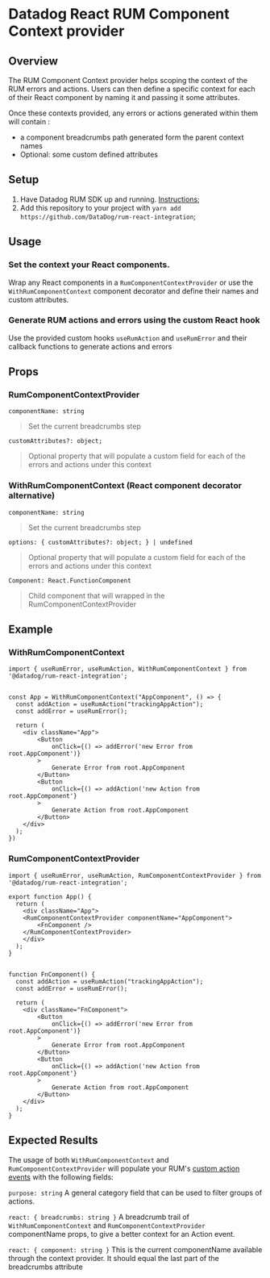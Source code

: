 # Datadog React RUM Component Context provider

## Overview

The RUM Component Context provider helps scoping the context of the RUM errors and actions.
Users can then define a specific context for each of their React component by naming it and passing it some attributes.

Once these contexts provided, any errors or actions generated within them will contain :
- a component breadcrumbs path generated form the parent context names
- Optional: some custom defined attributes

## Setup

1. Have Datadog RUM SDK up and running. [Instructions](https://github.com/DataDog/browser-sdk/blob/main/packages/rum/README.md);
2. Add this repository to your project with `yarn add https://github.com/DataDog/rum-react-integration`;

## Usage

### Set the context your React components.

Wrap any React components in a `RumComponentContextProvider` or use the `WithRumComponentContext` component decorator and define their names and custom attributes.

### Generate RUM actions and errors using the custom React hook

Use the provided custom hooks `useRumAction` and `useRumError` and their callback functions to generate actions and errors

## Props

### RumComponentContextProvider

```
componentName: string
```
> Set the current breadcrumbs step

```
customAttributes?: object;
```
> Optional property that will populate a custom field for each of the errors and actions under this context

### WithRumComponentContext (React component decorator alternative)

```
componentName: string
```
> Set the current breadcrumbs step

```
options: { customAttributes?: object; } | undefined
```
> Optional property that will populate a custom field for each of the errors and actions under this context

```
Component: React.FunctionComponent
```
> Child component that will wrapped in the RumComponentContextProvider

## Example

### WithRumComponentContext

```
import { useRumError, useRumAction, WithRumComponentContext } from '@datadog/rum-react-integration';


const App = WithRumComponentContext("AppComponent", () => {
  const addAction = useRumAction("trackingAppAction");
  const addError = useRumError();

  return (
    <div className="App">
        <Button
            onClick={() => addError('new Error from root.AppComponent')}
        >
            Generate Error from root.AppComponent
        </Button>
        <Button
            onClick={() => addAction('new Action from root.AppComponent'}
        >
            Generate Action from root.AppComponent
        </Button>
    </div>
  );
})
```

### RumComponentContextProvider

```
import { useRumError, useRumAction, RumComponentContextProvider } from '@datadog/rum-react-integration';

export function App() {
  return (
    <div className="App">
    <RumComponentContextProvider componentName="AppComponent">
        <FnComponent />
    </RumComponentContextProvider>
    </div>
  );
}


function FnComponent() {
  const addAction = useRumAction("trackingAppAction");
  const addError = useRumError();

  return (
    <div className="FnComponent">
        <Button
            onClick={() => addError('new Error from root.AppComponent')}
        >
            Generate Error from root.AppComponent
        </Button>
        <Button
            onClick={() => addAction('new Action from root.AppComponent'}
        >
            Generate Action from root.AppComponent
        </Button>
    </div>
  );
}
```

## Expected Results
The usage of both `WithRumComponentContext` and `RumComponentContextProvider` will populate your RUM's [custom action events](https://docs.datadoghq.com/real_user_monitoring/guide/send-rum-custom-actions/) with the following fields:

`purpose: string`
A general category field that can be used to filter groups of actions.

`react: { breadcrumbs: string }`
A breadcrumb trail of `WithRumComponentContext` and `RumComponentContextProvider` componentName props, to give a better context for an Action event.

`react: { component: string }`
This is the current componentName available through the context provider. It should equal the last part of the breadcrumbs attribute
